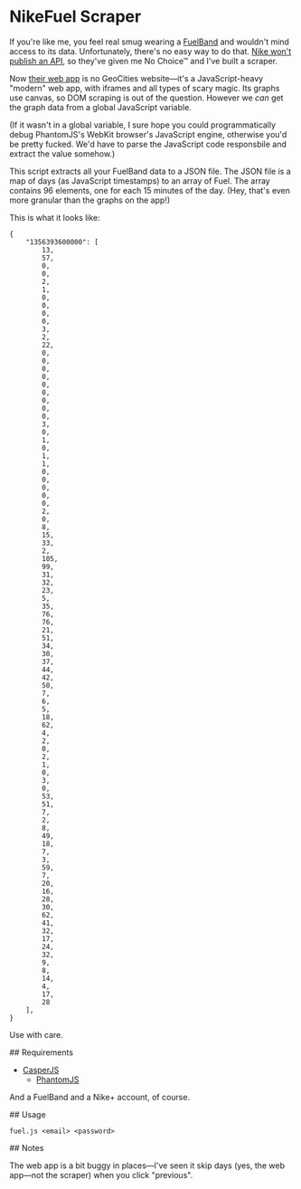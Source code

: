 # NikeFuel Scraper

If you're like me, you feel real smug wearing a [FuelBand][fuelband] and
wouldn't mind access to its data. Unfortunately, there's no easy way to do
that. [Nike won't publish an API][api], so they've given me No Choice™ and I've
built a scraper.

Now [their web app][web app] is no GeoCities website—it's a JavaScript-heavy
"modern" web app, with iframes and all types of scary magic. Its graphs use
canvas, so DOM scraping is out of the question. However we *can* get the graph
data from a global JavaScript variable.

(If it wasn't in a global variable, I sure hope you could programmatically
debug PhantomJS's WebKit browser's JavaScript engine, otherwise you'd be pretty
fucked. We'd have to parse the JavaScript code responsbile and extract the
value somehow.)

This script extracts all your FuelBand data to a JSON file. The JSON file is a
map of days (as JavaScript timestamps) to an array of Fuel. The array contains
96 elements, one for each 15 minutes of the day. (Hey, that's even more
granular than the graphs on the app!)

This is what it looks like:

    {
        "1356393600000": [
            13,
            57,
            0,
            0,
            2,
            1,
            0,
            0,
            0,
            0,
            3,
            2,
            22,
            0,
            0,
            0,
            0,
            0,
            0,
            0,
            0,
            0,
            3,
            0,
            1,
            0,
            1,
            1,
            0,
            0,
            0,
            0,
            0,
            2,
            0,
            8,
            15,
            33,
            2,
            105,
            99,
            31,
            32,
            23,
            5,
            35,
            76,
            76,
            21,
            51,
            34,
            30,
            37,
            44,
            42,
            50,
            7,
            6,
            5,
            18,
            62,
            4,
            2,
            0,
            2,
            1,
            0,
            3,
            0,
            53,
            51,
            7,
            2,
            8,
            49,
            18,
            7,
            3,
            59,
            7,
            20,
            16,
            28,
            30,
            62,
            41,
            32,
            17,
            24,
            32,
            9,
            8,
            14,
            4,
            17,
            28
        ],
    }

Use with care.

## Requirements

- [CasperJS](http://casperjs.org/)
    - [PhantomJS](http://phantomjs.org/)

And a FuelBand and a Nike+ account, of course.

## Usage

    fuel.js <email> <password>

## Notes

The web app is a bit buggy in places—I've seen it skip days (yes, the web
app—not the scraper) when you click "previous".

[api]: https://twitter.com/NikeFuel/status/205424488836370433
[fuelband]: http://www.nike.com/us/en_us/lp/nikeplus-fuelband
[web app]: http://nikeplus.nike.com/plus/

